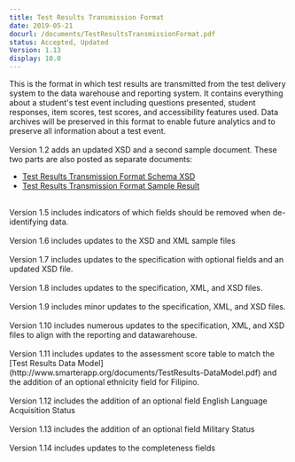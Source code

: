 ```yaml
---
title: Test Results Transmission Format
date: 2019-05-21
docurl: /documents/TestResultsTransmissionFormat.pdf
status: Accepted, Updated
Version: 1.13
display: 10.0
---
```

This is the format in which test results are transmitted from the test delivery system to the data warehouse and reporting system. It contains everything about a student's test event including questions presented, student responses, item scores, test scores, and accessibility features used. Data archives will be preserved in this format to enable future analytics and to preserve all information about a test event.<br/>
<br/>
Version 1.2 adds an updated XSD and a second sample document. These two parts are also posted as separate documents:
<ul>
<li><a href="/documents/TestResultsTransmissionFormat_Schema.xsd">Test Results Transmission Format Schema XSD</a></li>
<li><a href="/documents/TestResultsTransmissionFormat_Sample.xml">Test Results Transmission Format Sample Result</a></li>
</ul>
<br/>
Version 1.5 includes indicators of which fields should be removed when de-identifying data.
<br/>
<br/>
Version 1.6 includes updates to the XSD and XML sample files
<br/>
<br/>
Version 1.7 includes updates to the specification with optional fields and an updated XSD file.
<br/>
<br/>
Version 1.8 includes updates to the specification, XML, and XSD files.
<br/>
<br/>
Version 1.9 includes minor updates to the specification, XML, and XSD files.
<br/>
<br/>
Version 1.10 includes numerous updates to the specification, XML, and XSD files to align with the reporting and datawarehouse.
<br/>
<br/>
Version 1.11 includes updates to the assessment score table to match the [Test Results Data Model](http://www.smarterapp.org/documents/TestResults-DataModel.pdf) and the addition of an optional ethnicity field for Filipino.
<br/>
<br/>
Version 1.12 includes the addition of an optional field English Language Acquisition Status
<br/>
<br/>
Version 1.13 includes the addition of an optional field Military Status
<br/>
<br/>
Version 1.14 includes updates to the completeness fields

